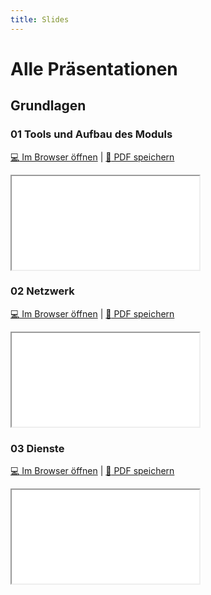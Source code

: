```yaml
---
title: Slides
---
```


# Alle Präsentationen

## Grundlagen 
### 01 Tools und Aufbau des Moduls

[:computer: Im Browser öffnen](pathname:///slides/10_grundlagen/01_grundlagen) | [:floppy_disk: PDF speichern](pathname:///slides/10_grundlagen/01_grundlagen)

<iframe src="/bbzbl-modul-231/slides/10_grundlagen/01_grundlagen"></iframe>

### 02 Netzwerk

[:computer: Im Browser öffnen](pathname:///slides/10_grundlagen/02_netzwerk) | [:floppy_disk: PDF speichern](pathname:///slides/10_grundlagen/02_netzwerk)

<iframe src="/bbzbl-modul-231/slides/10_grundlagen/02_netzwerk"></iframe>

### 03 Dienste

[:computer: Im Browser öffnen](pathname:///slides/10_grundlagen/03_dienste) | [:floppy_disk: PDF speichern](pathname:///slides/10_grundlagen/03_dienste)

<iframe src="/bbzbl-modul-231/slides/10_grundlagen/03_dienste"></iframe>